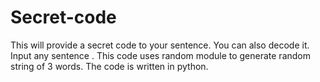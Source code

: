 # Secret-code
This will provide a secret code to your sentence. You can also decode it. 
Input any sentence . This code uses random module to generate random string of 3 words. The code is written in python.
